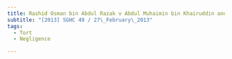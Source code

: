 ```yaml
---
title: Rashid Osman bin Abdul Razak v Abdul Muhaimin bin Khairuddin and another 
subtitle: "[2013] SGHC 49 / 27\_February\_2013"
tags:
  - Tort
  - Negligence

---
```



